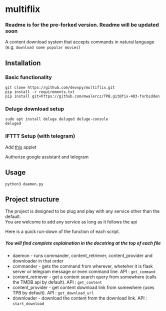 # multiflix
### Readme is for the pre-forked version. Readme will be updated soon
A content download system that accepts commands in natural language (e.g. `download some popular movies`)

## Installation 
### Basic functionality
```
git clone https://github.com/devxpy/multiflix.git
pip install -r requirements.txt
pip install git+https://github.com/mwalercz/TPB.git@fix-403-forbidden
```

### Deluge download setup

```
sudo apt install deluge deluged deluge-console
deluged
```
### IFTTT Setup (with telegram)
Add [this](https://ifttt.com/applets/71095871d-if-you-say-pirate-popular-then-send-message-to-private-chat-with-ifttt) applet 
     
Authorize google assistant and telegram

## Usage
`python3 daemon.py`

## Project structure
The project is designed to be plug and play with any service other than the default.   
You are welcome to add any service as long as it follows the api 

Here is a quick run-down of the function of each script. 

##### You will find complete explaination in the docstring at the top of each file
+ daemon - runs commander, content_retriever, content_provider and downloader in that order
+ commander - gets the command from wherever, wheteher it is flask server or telegram message or even command line. API : `get_command`
+ content_retriever - get a content search query from somewhere (calls the TMDB api by default). API : `get_content`
+ content_provider - get content download link from somewhere (uses TPB by default). API : `get_download_url`
+ downloader - download the content from the download link. API : `start_download`

